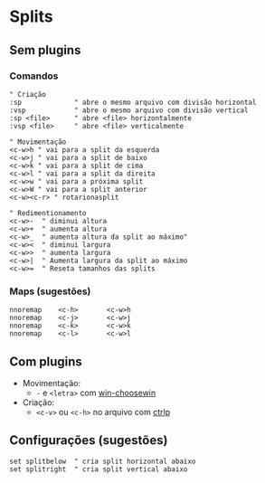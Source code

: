 # Splits

## Sem plugins
### Comandos
```vim
" Criação
:sp             " abre o mesmo arquivo com divisão horizontal
:vsp            " abre o mesmo arquivo com divisão vertical
:sp <file>      " abre <file> horizontalmente
:vsp <file>     " abre <file> verticalmente

" Movimentação
<c-w>h " vai para a split da esquerda
<c-w>j " vai para a split de baixo
<c-w>k " vai para a split de cima
<c-w>l " vai para a split da direita
<c-w>w " vai para a próxima split
<c-w>W " vai para a split anterior
<c-w><c-r> " rotarionasplit

" Redimentionamento
<c-w>-  " diminui altura
<c-w>+  " aumenta altura
<c-w>_  " aumenta altura da split ao máximo"
<c-w><  " diminui largura
<c-w>>  " aumenta largura
<c-w>|  " Aumenta largura da split ao máximo
<c-w>=  " Reseta tamanhos das splits
```

### Maps (sugestões)
```vim
nnoremap    <c-h>       <c-w>h
nnoremap    <c-j>       <c-w>j
nnoremap    <c-k>       <c-w>k
nnoremap    <c-l>       <c-w>l
```

## Com plugins
- Movimentação:
    - `-` e `<letra>` com [win-choosewin](https://github.com/t9md/vim-choosewin) 
- Criação:
    - `<c-v>` ou `<c-h>` no arquivo com [ctrlp](https://github.com/ctrlpvim/ctrlp.vim)
## Configurações (sugestões)
```vim
set splitbelow  " cria split horizontal abaixo
set splitright  " cria split vertical abaixo
```
